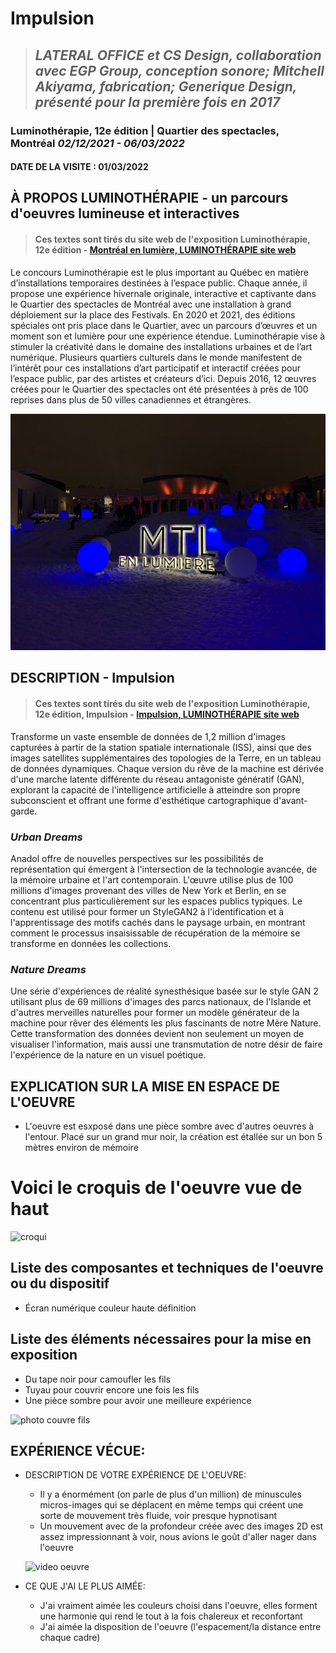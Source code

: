 # Impulsion

>## *LATERAL OFFICE et CS Design, collaboration avec EGP Group, conception sonore; Mitchell Akiyama, fabrication; Generique Design, présenté pour la première fois en 2017* 


### Luminothérapie, 12e édition | Quartier des spectacles, Montréal *02/12/2021 - 06/03/2022*




#### DATE DE LA VISITE : 01/03/2022

## À PROPOS LUMINOTHÉRAPIE - un parcours d'oeuvres lumineuse et interactives
>#### Ces textes sont tirés du site web de l'exposition Luminothérapie, 12e édition - [Montréal en lumière, LUMINOTHÉRAPIE site web](https://www.quartierdesspectacles.com/fr/evenement/290/luminotherapie-12e-edition/#)
Le concours Luminothérapie est le plus important au Québec en matière d’installations temporaires destinées à l’espace public. Chaque année, il propose une expérience hivernale originale, interactive et captivante dans le Quartier des spectacles de Montréal avec une installation à grand déploiement sur la place des Festivals. En 2020 et 2021, des éditions spéciales ont pris place dans le Quartier, avec un parcours d’œuvres et un moment son et lumière pour une expérience étendue. Luminothérapie vise à stimuler la créativité dans le domaine des installations urbaines et de l’art numérique. Plusieurs quartiers culturels dans le monde manifestent de l’intérêt pour ces installations d’art participatif et interactif créées pour l’espace public, par des artistes et créateurs d’ici. Depuis 2016, 12 œuvres créées pour le Quartier des spectacles ont été présentées à près de 100 reprises dans plus de 50 villes canadiennes et étrangères. 


![photo oeuvre](medias/274754793_1164574297413669_4054563768481923679_n.jpg)

## DESCRIPTION - Impulsion
>#### Ces textes sont tirés du site web de l'exposition Luminothérapie, 12e édition, Impulsion - [Impulsion, LUMINOTHÉRAPIE site web](https://www.quartierdesspectacles.com/fr/a-propos/les-productions-du-partenariat/oeuvre/2/impulsion-par-lateral-office-cs-design-en-collaboration-avec-egp-group/#)
Transforme un vaste ensemble de données de 1,2 million d'images capturées à partir de la station spatiale internationale (ISS), ainsi que des images satellites supplémentaires des topologies de la Terre, en un tableau de données dynamiques. Chaque version du rêve de la machine est dérivée d'une marche latente différente du réseau antagoniste génératif (GAN), explorant la capacité de l'intelligence artificielle à atteindre son propre subconscient et offrant une forme d'esthétique cartographique d'avant-garde.
  
### _Urban Dreams_ 
Anadol offre de nouvelles perspectives sur les possibilités de représentation qui émergent à l'intersection de la technologie avancée, de la mémoire urbaine et l'art contemporain. L'œuvre utilise plus de 100 millions d'images provenant des villes de New York et Berlin, en se concentrant plus particulièrement sur les espaces publics typiques. Le contenu est utilisé pour former un StyleGAN2 à l'identification et à l'apprentissage des motifs cachés dans le paysage urbain, en montrant comment le processus insaisissable de récupération de la mémoire se transforme en données les collections. 
  
### _Nature Dreams_
Une série d'expériences de réalité synesthésique basée sur le style GAN 2 utilisant plus de 69 millions d'images des parcs nationaux, de l'Islande et d'autres merveilles naturelles pour former un modèle générateur de la machine pour rêver des éléments les plus fascinants de notre Mère Nature. Cette transformation des données devient non seulement un moyen de visualiser l'information, mais aussi une transmutation de notre désir de faire l'expérience de la nature en un visuel poétique.

## EXPLICATION SUR LA MISE EN ESPACE DE L'OEUVRE
- L'oeuvre est esxposé dans une pièce sombre avec d'autres oeuvres à l'entour. Placé sur un grand mur noir, la création est étallée sur un bon 5 mètres environ de mémoire

# Voici le croquis de l'oeuvre vue de haut

![croqui](medias/IMG_1152.jpg)

## Liste des composantes et techniques de l'oeuvre ou du dispositif 
- Écran numérique couleur haute définition

## Liste des éléments nécessaires pour la mise en exposition  
- Du tape noir pour camoufler les fils
- Tuyau pour couvrir encore une fois les fils 
- Une pièce sombre pour avoir une meilleure expérience 


![photo couvre fils](medias/IMG_1147.jpg)

## EXPÉRIENCE VÉCUE:

- DESCRIPTION DE VOTRE EXPÉRIENCE DE L'OEUVRE: 
  - Il y a énormément (on parle de plus d'un million) de minuscules micros-images qui se déplacent en même temps qui créent une sorte de mouvement très fluide, voir presque hypnotisant
  - Un mouvement avec de la profondeur créée avec des images 2D est assez impressionnant à voir, nous avions le goût d'aller nager dans l'oeuvre
  
  ![video oeuvre](medias/IMG_0451_AdobeCreativeCloudExpress.gif)

- CE QUE J'AI LE PLUS AIMÉE:
  - J'ai vraiment aimée les couleurs choisi dans l'oeuvre, elles forment une harmonie qui rend le tout à la fois chalereux et reconfortant
  - J'ai aimée la disposition de l'oeuvre (l'espacement/la distance entre chaque cadre)

